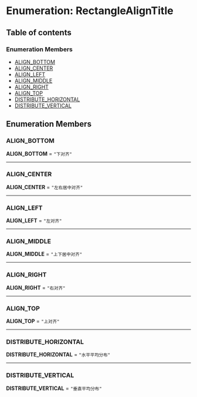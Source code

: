 # Enumeration: RectangleAlignTitle

## Table of contents

### Enumeration Members

* [ALIGN\_BOTTOM](/en/auto-docs/utils/enums/RectangleAlignTitle.md#align_bottom)
* [ALIGN\_CENTER](/en/auto-docs/utils/enums/RectangleAlignTitle.md#align_center)
* [ALIGN\_LEFT](/en/auto-docs/utils/enums/RectangleAlignTitle.md#align_left)
* [ALIGN\_MIDDLE](/en/auto-docs/utils/enums/RectangleAlignTitle.md#align_middle)
* [ALIGN\_RIGHT](/en/auto-docs/utils/enums/RectangleAlignTitle.md#align_right)
* [ALIGN\_TOP](/en/auto-docs/utils/enums/RectangleAlignTitle.md#align_top)
* [DISTRIBUTE\_HORIZONTAL](/en/auto-docs/utils/enums/RectangleAlignTitle.md#distribute_horizontal)
* [DISTRIBUTE\_VERTICAL](/en/auto-docs/utils/enums/RectangleAlignTitle.md#distribute_vertical)

## Enumeration Members

### ALIGN\_BOTTOM

**ALIGN\_BOTTOM** = `"下对齐"`

***

### ALIGN\_CENTER

**ALIGN\_CENTER** = `"左右居中对齐"`

***

### ALIGN\_LEFT

**ALIGN\_LEFT** = `"左对齐"`

***

### ALIGN\_MIDDLE

**ALIGN\_MIDDLE** = `"上下居中对齐"`

***

### ALIGN\_RIGHT

**ALIGN\_RIGHT** = `"右对齐"`

***

### ALIGN\_TOP

**ALIGN\_TOP** = `"上对齐"`

***

### DISTRIBUTE\_HORIZONTAL

**DISTRIBUTE\_HORIZONTAL** = `"水平平均分布"`

***

### DISTRIBUTE\_VERTICAL

**DISTRIBUTE\_VERTICAL** = `"垂直平均分布"`
